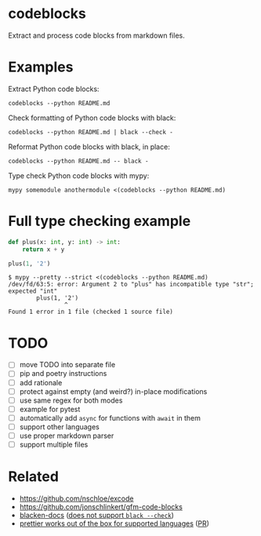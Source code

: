 # codeblocks

Extract and process code blocks from markdown files.

# Examples

Extract Python code blocks:
```
codeblocks --python README.md
```

Check formatting of Python code blocks with black:
```
codeblocks --python README.md | black --check -
```

Reformat Python code blocks with black, in place:
```
codeblocks --python README.md -- black -
```

Type check Python code blocks with mypy:
```
mypy somemodule anothermodule <(codeblocks --python README.md)
```

# Full type checking example

```python
def plus(x: int, y: int) -> int:
    return x + y

plus(1, '2')
```

```
$ mypy --pretty --strict <(codeblocks --python README.md)
/dev/fd/63:5: error: Argument 2 to "plus" has incompatible type "str"; expected "int"
        plus(1, '2')
                ^
Found 1 error in 1 file (checked 1 source file)
```

# TODO

* [ ] move TODO into separate file
* [ ] pip and poetry instructions
* [ ] add rationale
* [ ] protect against empty (and weird?) in-place modifications
* [ ] use same regex for both modes
* [ ] example for pytest
* [ ] automatically add `async` for functions with `await` in them
* [ ] support other languages
* [ ] use proper markdown parser
* [ ] support multiple files

# Related

* https://github.com/nschloe/excode
* https://github.com/jonschlinkert/gfm-code-blocks
* [blacken-docs][] ([does not support `black --check`][blacken-check])
* [prettier works out of the box for supported languages][prettier] ([PR][prettier-pr])

[blacken-docs]: https://github.com/asottile/blacken-docs
[blacken-check]: https://github.com/asottile/blacken-docs/issues/42
[prettier]: https://prettier.io/blog/2017/11/07/1.8.0.html#markdown-support
[prettier-pr]: https://github.com/prettier/prettier/pull/2943
